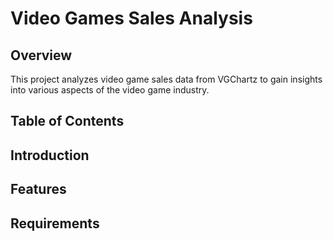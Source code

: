 # Video Games Sales Analysis
<a href=/data/video-game-sales.jpg></a>
## Overview
This project analyzes video game sales data from VGChartz to gain insights into various aspects of the video game industry.

## Table of Contents


## Introduction


## Features


## Requirements



